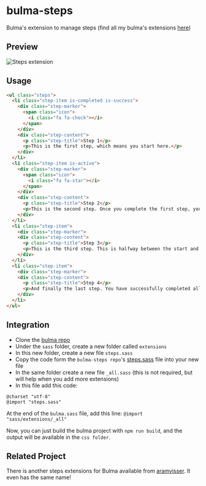 # bulma-steps
Bulma's extension to manage steps
(find all my bulma's extensions [here](https://wikiki.github.io/bulma-extensions))

Preview
---
![Steps extension](https://img4.hostingpics.net/pics/787860ScreenShot20170816at123716.png)

Usage
---
```html
<ul class="steps">
  <li class="step-item is-completed is-success">
    <div class="step-marker">
      <span class="icon">
        <i class="fa fa-check"></i>
      </span>
    </div>
    <div class="step-content">
      <p class="step-title">Step 1</p>
      <p>This is the first step, which means you start here.</p>
    </div>
  </li>
  <li class="step-item is-active">
    <div class="step-marker">
      <span class="icon">
        <i class="fa fa-star"></i>
      </span>
    </div>
    <div class="step-content">
      <p class="step-title">Step 2</p>
      <p>This is the second step. Once you complete the first step, you will end up here.</p>
    </div>
  </li>
  <li class="step-item">
    <div class="step-marker">
    <div class="step-content">
      <p class="step-title">Step 3</p>
      <p>This is the third step. This is halfway between the start and the end.</p>
    </div>
  </li>
  <li class="step-item">
    <div class="step-marker">
    <div class="step-content">
      <p class="step-title">Step 4</p>
      <p>And finally the last step. You have successfully completed all 5 steps.</p>
    </div>
  </li>
</ul>
```

Integration
---
- Clone the [bulma repo](https://github.com/jgthms/bulma)
- Under the `sass` folder, create a new folder called `extensions`
- In this new folder, create a new file `steps.sass`
- Copy the code form the `bulma-steps repo`'s [steps.sass](https://github.com/Wikiki/bulma-steps/blob/master/steps.sass) file into your new file
- In the same folder create a new file `_all.sass` (this is not required, but will help when you add more extensions)
- In this file add this code:
```
@charset "utf-8"
@import "steps.sass"
```
At the end of the `bulma.sass` file, add this line: `@import "sass/extensions/_all"`

Now, you can just build the bulma project with `npm run build`, and the output will be available in the `css folder`.

## Related Project

There is another steps extensions for Bulma available from
[aramvisser](https://github.com/aramvisser/bulma-steps). It even has the same name!
